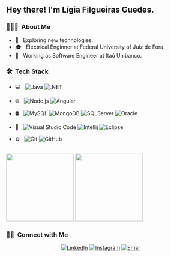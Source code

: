 

<h2> Hey there! I'm Lígia Filgueiras Guedes.</h2>

<h3> 👨🏻‍💻 &nbsp;About Me </h3>

- 🤔 &nbsp; Exploring new technologies.
- 🎓 &nbsp; Electrical Enginner at Federal University of Juiz de Fora.
- 💼 &nbsp; Working as Software Engineer at Itaú Unibanco.

<h3> 🛠 &nbsp;Tech Stack</h3>

- 💻 &nbsp;
  ![Java](https://img.shields.io/badge/-Java-lightgrey?style=flat&logo=Java&logoColor=red)
  ![.NET](https://img.shields.io/badge/-.NET-lightgrey?style=flat&logo=C%2B%2B&logoColor=00599C)
  
- 🌐 &nbsp;
  ![Node.js](https://img.shields.io/badge/-Node.js-lightgrey?style=flat&logo=node.js)
  ![Angular](https://img.shields.io/badge/-Angular-lightgrey?style=flat&logo=angular)
  
- 🛢 &nbsp;
  ![MySQL](https://img.shields.io/badge/-MySQL-lightgrey?style=flat&logo=mysql&logoColor=blue)
  ![MongoDB](https://img.shields.io/badge/-MongoDB-lightgrey?style=flat&logo=mongodb)
  ![SQLServer](https://img.shields.io/badge/-SQLServer-lightgrey?style=flat&logo=microsoft-sql-server&logoColor=important)
  ![Oracle](https://img.shields.io/badge/-Oracle-lightgrey?style=flat&logo=oracle)
  
- 🔧 &nbsp;
  ![Visual Studio Code](https://img.shields.io/badge/-Visual%20Studio%20Code-lightgrey?style=flat&logo=visual-studio-code&logoColor=007ACC)
  ![Intellij](https://img.shields.io/badge/-Intellij-lightgrey?style=flat&logo=intellij-idea)
  ![Eclipse](https://img.shields.io/badge/-Eclipse-lightgrey?style=flat&logo=eclipse-ide&logoColor=2C2255)
  
    
- ⚙️ &nbsp;
  ![Git](https://img.shields.io/badge/-Git-lightgrey?style=flat&logo=git)
  ![GitHub](https://img.shields.io/badge/-GitHub-lightgrey?style=flat&logo=github)

<br/>

<a href="https://github.com/ligiaguedes">
  <img height="180em" src="https://github-readme-stats.vercel.app/api?username=ligiaguedes&theme=buefy&show_icons=true" />
  <img height="180em" src="https://github-readme-stats.vercel.app/api/top-langs/?username=ligiaguedes&theme=buefy&layout=compact" />
</a>

<br/>

<h3> 🤝🏻 &nbsp;Connect with Me </h3>

<p align="center">
<a href="https://www.linkedin.com/in/ligia-guedes/"><img alt="LinkedIn" src="https://img.shields.io/badge/LinkedIn-Lígia%20Filgueiras%20Guedes-blue?style=flat-square&logo=linkedin"></a>
<a href="https://www.instagram.com/ligiaguedess/"><img alt="Instagram" src="https://img.shields.io/badge/Instagram-ligiaguedess_-blue?style=flat-square&logo=instagram"></a>
<a href="mailto:ligia.guedes@engenharia.ufjf.br"><img alt="Email" src="https://img.shields.io/badge/Email-ligia.guedes@engenharia.ufjf.br-blue?style=flat-square&logo=gmail"></a>
</p>
